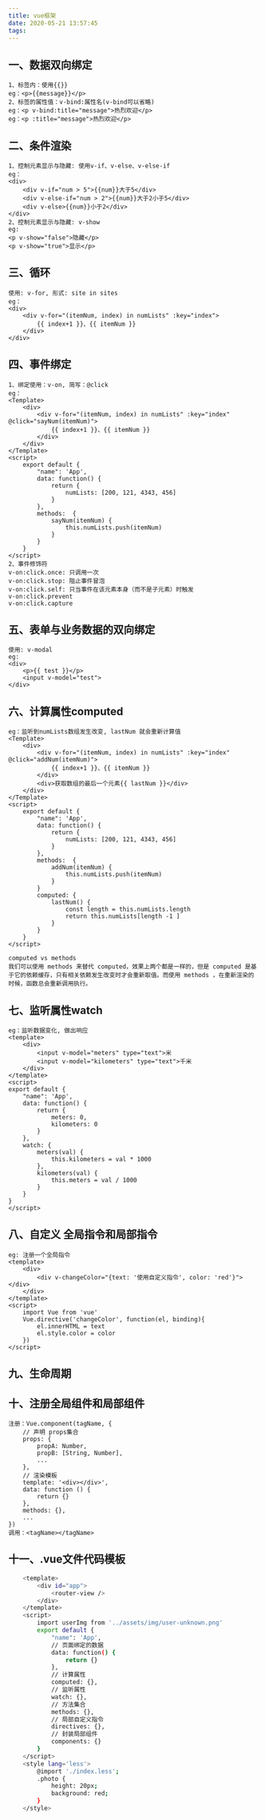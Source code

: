 ```yaml
---
title: vue框架
date: 2020-05-21 13:57:45
tags:
---
```


## 一、数据双向绑定
    1、标签内：使用{{}}
    eg：<p>{{message}}</p>
    2、标签的属性值：v-bind:属性名(v-bind可以省略)
    eg：<p v-bind:title="message">热烈欢迎</p>
    eg：<p :title="message">热烈欢迎</p>
## 二、条件渲染
    1、控制元素显示与隐藏: 使用v-if、v-else、v-else-if
    eg：
    <div>
        <div v-if="num > 5">{{num}}大于5</div>
        <div v-else-if="num > 2">{{num}}大于2小于5</div>
        <div v-else>{{num}}小于2</div>
    </div>
    2、控制元素显示与隐藏: v-show
    eg: 
    <p v-show="false">隐藏</p>
    <p v-show="true">显示</p>
## 三、循环
    使用: v-for, 形式: site in sites
    eg：
    <div>
        <div v-for="(itemNum, index) in numLists" :key="index">
            {{ index+1 }}、{{ itemNum }}
        </div>
    </div>
## 四、事件绑定
    1、绑定使用：v-on, 简写：@click
    eg：
    <Template>
        <div>
            <div v-for="(itemNum, index) in numLists" :key="index" @click="sayNum(itemNum)">
                {{ index+1 }}、{{ itemNum }}
            </div>
        </div>
    </Template>
    <script>
        export default {
            "name": 'App',
            data: function() {
                return {
                    numLists: [200, 121, 4343, 456]
                }
            },
            methods:  {
                sayNum(itemNum) {
                    this.numLists.push(itemNum)
                }
            }
        }
    </script>
    2、事件修饰符
    v-on:click.once: 只调用一次
    v-on:click.stop: 阻止事件冒泡
    v-on:click.self: 只当事件在该元素本身（而不是子元素）时触发 
    v-on:click.prevent
    v-on:click.capture
## 五、表单与业务数据的双向绑定
    使用: v-modal
    eg:
    <div>
        <p>{{ test }}</p>
        <input v-model="test">
    </div>

## 六、计算属性computed
    eg：监听到numLists数组发生改变, lastNum 就会重新计算值
    <Template>
        <div>
            <div v-for="(itemNum, index) in numLists" :key="index" @click="addNum(itemNum)">
                {{ index+1 }}、{{ itemNum }}
            </div>
            <div>获取数组的最后一个元素{{ lastNum }}</div>
        </div>
    </Template>
    <script>
        export default {
            "name": 'App',
            data: function() {
                return {
                    numLists: [200, 121, 4343, 456]
                }
            },
            methods:  {
                addNum(itemNum) {
                    this.numLists.push(itemNum)
                }
            }
            computed: {
                lastNum() {
                    const length = this.numLists.length
                    return this.numLists[length -1 ]
                }
            }
        }
    </script>

    computed vs methods 
    我们可以使用 methods 来替代 computed，效果上两个都是一样的，但是 computed 是基于它的依赖缓存，只有相关依赖发生改变时才会重新取值。而使用 methods ，在重新渲染的时候，函数总会重新调用执行。

## 七、监听属性watch
    eg：监听数据变化, 做出响应
    <template>
        <div>
            <input v-model="meters" type="text">米
            <input v-model="kilometers" type="text">千米
        </div>
    </template>
    <script>
    export default {
        "name": 'App',
        data: function() {
            return {
                meters: 0,
                kilometers: 0
            }
        },
        watch: {
            meters(val) {
                this.kilometers = val * 1000
            },
            kilometers(val) {
                this.meters = val / 1000
            }
        }
    }
    </script>
## 八、自定义 全局指令和局部指令
    eg: 注册一个全局指令
    <template>
        <div>
            <div v-changeColor="{text: '使用自定义指令', color: 'red'}"></div>
        </div>
    </template>
    <script>
        import Vue from 'vue'
        Vue.directive('changeColor', function(el, binding){
            el.innerHTML = text
            el.style.color = color
        })
    </script>
## 九、生命周期
## 十、注册全局组件和局部组件
    注册：Vue.component(tagName, {
        // 声明 props集合
        props: {
            propA: Number,
            propB: [String, Number],
            ...
        },
        // 渲染模板
        template: '<div></div>',
        data: function () {
            return {}
        },
        methods: {},
        ...
    })
    调用：<tagName></tagName>

## 十一、.vue文件代码模板
``` bash
    <template>
        <div id="app">
            <router-view />
        </div>
    </template>
    <script>
        import userImg from '../assets/img/user-unknown.png'
        export default {
            "name": 'App',
            // 页面绑定的数据
            data: function() {
                return {}
            },
            // 计算属性
            computed: {},
            // 监听属性
            watch: {},
            // 方法集合
            methods: {},
            // 局部自定义指令
            directives: {},
            // 封装局部组件
            components: {}
        }
    </script>
    <style lang='less'>
        @import './index.less';
        .photo {
            height: 20px;
            background: red;
        }
    </style>
```
